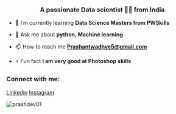 <h3 align="center">A passionate Data scientist 👨‍🔬 from India</h3>


- 🌱 I’m currently learning **Data Science Masters from PWSkills**

- 💬 Ask me about **python, Machine learning**

- 📫 How to reach me **Prashantwadhve5@gmail.com**

- ⚡ Fun fact **I am very good at Photoshop skills**

<h3 align="left">Connect with me:</h3>
<p align="left">
<a href="https://www.linkedin.com/in/prashant-wadhave-48137625a/">Linkedin</a>
<a href="https://www.instagram.com/prashant_wadhave_11/">Instagram</a>

<p><img align="center" src="https://github-readme-stats.vercel.app/api/top-langs?username=prashdev01&show_icons=true&locale=en&layout=compact" alt="prashdev01" /></p>
